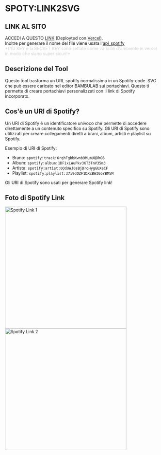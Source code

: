 # SPOTY:LINK2SVG

## LINK AL SITO 
ACCEDI A QUESTO [LINK](https://spoty-linkhttp2svg.vercel.app/) (Deployted con [Vercel](https://vercel.com/dreamsoldierc404s-projects/spoty-linkhttp2svg)).  
Inoltre per generare il nome del file viene usata l'[api_spotify](https://developer.spotify.com/dashboard/dfa218e2b3464f14b66ef04022172359)  
<span style="color:lightgrey">\*L'ID KEY e la SECRET KEY sono settate come variaibli d'ambiente in vercel in modo che siano super sicuri!\*</span>

## Descrizione del Tool

Questo tool trasforma un URL spotify normalissima in un Spotify-code .SVG che può essere caricato nel editor BAMBULAB sui portachiavi. Questo ti permette di creare portachiavi personalizzati con il link di Spotify incorporato.

## Cos'è un URI di Spotify?

Un URI di Spotify è un identificatore univoco che permette di accedere direttamente a un contenuto specifico su Spotify. Gli URI di Spotify sono utilizzati per creare collegamenti diretti a brani, album, artisti e playlist su Spotify.

Esempio di URI di Spotify:
- Brano: `spotify:track:6rqhFgbbKwnb9MLmUQDhG6`
- Album: `spotify:album:1DFixLWuPkv3KT3TnV35m3`
- Artista: `spotify:artist:0OdUWJ0sBjDrqHygGUXeCF`
- Playlist: `spotify:playlist:37i9dQZF1DXcBWIGoYBM5M`

Gli URI di Spotify sono usati per generare Spotify link!

## Foto di Spotify Link

<img src="https://scannables.scdn.co/uri/plain/png/000000/white/1000/spotify%3Atrack%3A1kKccj5wYXTj3gTpUIMoac" alt="Spotify Link 1" width="400"/>
<img src="https://scannables.scdn.co/uri/plain/jpeg/FFFFFF/black/640/spotify:track:4QAVzoQziO6ZobIjZtTFwo" alt="Spotify Link 2" width="400"/>
